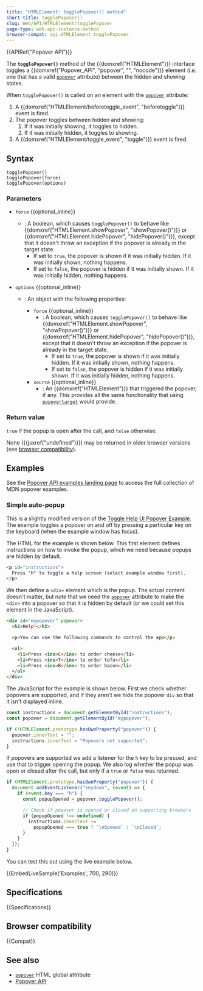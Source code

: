 ```yaml
---
title: "HTMLElement: togglePopover() method"
short-title: togglePopover()
slug: Web/API/HTMLElement/togglePopover
page-type: web-api-instance-method
browser-compat: api.HTMLElement.togglePopover
---
```


{{APIRef("Popover API")}}

The **`togglePopover()`** method of the {{domxref("HTMLElement")}} interface toggles a {{domxref("Popover_API", "popover", "", "nocode")}} element (i.e. one that has a valid [`popover`](/en-US/docs/Web/HTML/Global_attributes/popover) attribute) between the hidden and showing states.

When `togglePopover()` is called on an element with the [`popover`](/en-US/docs/Web/HTML/Global_attributes/popover) attribute:

1. A {{domxref("HTMLElement/beforetoggle_event", "beforetoggle")}} event is fired.
2. The popover toggles between hidden and showing:
   1. If it was initially showing, it toggles to hidden.
   2. If it was initially hidden, it toggles to showing.
3. A {{domxref("HTMLElement/toggle_event", "toggle")}} event is fired.

## Syntax

```js-nolint
togglePopover()
togglePopover(force)
togglePopover(options)
```

### Parameters

- `force` {{optional_inline}}
  - : A boolean, which causes `togglePopover()` to behave like {{domxref("HTMLElement.showPopover", "showPopover()")}} or {{domxref("HTMLElement.hidePopover", "hidePopover()")}}, except that it doesn't throw an exception if the popover is already in the target state.
    - If set to `true`, the popover is shown if it was initially hidden. If it was initially shown, nothing happens.
    - If set to `false`, the popover is hidden if it was initially shown. If it was initially hidden, nothing happens.
- `options` {{optional_inline}}

  - : An object with the following properties:

    - `force` {{optional_inline}}
      - : A boolean, which causes `togglePopover()` to behave like {{domxref("HTMLElement.showPopover", "showPopover()")}} or {{domxref("HTMLElement.hidePopover", "hidePopover()")}}, except that it doesn't throw an exception if the popover is already in the target state.
        - If set to `true`, the popover is shown if it was initially hidden. If it was initially shown, nothing happens.
        - If set to `false`, the popover is hidden if it was initially shown. If it was initially hidden, nothing happens.
    - `source` {{optional_inline}}
      - : An {{domxref("HTMLElement")}} that triggered the popover, if any.
        This provides all the same functionality that using [`popovertarget`](/en-US/docs/Web/HTML/Element/button#popovertarget) would provide.

### Return value

`true` if the popup is open after the call, and `false` otherwise.

None ({{jsxref("undefined")}}) may be returned in older browser versions (see [browser compatibility](#browser_compatibility)).

## Examples

See the [Popover API examples landing page](https://mdn.github.io/dom-examples/popover-api/) to access the full collection of MDN popover examples.

### Simple auto-popup

This is a slightly modified version of the [Toggle Help UI Popover Example](https://mdn.github.io/dom-examples/popover-api/toggle-help-ui/).
The example toggles a popover on and off by pressing a particular key on the keyboard (when the example window has focus).

The HTML for the example is shown below.
This first element defines instructions on how to invoke the popup, which we need because popups are hidden by default.

```html
<p id="instructions">
  Press "h" to toggle a help screen (select example window first).
</p>
```

We then define a `<div>` element which is the popup.
The actual content doesn't matter, but note that we need the [`popover`](/en-US/docs/Web/HTML/Global_attributes/popover) attribute to make the `<div>` into a popover so that it is hidden by default (or we could set this element in the JavaScript).

```html
<div id="mypopover" popover>
  <h2>Help!</h2>

  <p>You can use the following commands to control the app</p>

  <ul>
    <li>Press <ins>C</ins> to order cheese</li>
    <li>Press <ins>T</ins> to order tofu</li>
    <li>Press <ins>B</ins> to order bacon</li>
  </ul>
</div>
```

The JavaScript for the example is shown below.
First we check whether popovers are supported, and if they aren't we hide the popover `div` so that it isn't displayed inline.

```js
const instructions = document.getElementById("instructions");
const popover = document.getElementById("mypopover");

if (!HTMLElement.prototype.hasOwnProperty("popover")) {
  popover.innerText = "";
  instructions.innerText = "Popovers not supported";
}
```

If popovers are supported we add a listener for the `h` key to be pressed, and use that to trigger opening the popup.
We also log whether the popup was open or closed after the call, but only if a `true` or `false` was returned.

```js
if (HTMLElement.prototype.hasOwnProperty("popover")) {
  document.addEventListener("keydown", (event) => {
    if (event.key === "h") {
      const popupOpened = popover.togglePopover();

      // Check if popover is opened or closed on supporting browsers
      if (popupOpened !== undefined) {
        instructions.innerText +=
          popupOpened === true ? `\nOpened` : `\nClosed`;
      }
    }
  });
}
```

You can test this out using the live example below.

{{EmbedLiveSample('Examples', 700, 290)}}

## Specifications

{{Specifications}}

## Browser compatibility

{{Compat}}

## See also

- [`popover`](/en-US/docs/Web/HTML/Global_attributes/popover) HTML global attribute
- [Popover API](/en-US/docs/Web/API/Popover_API)
